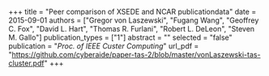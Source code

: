 +++
title = "Peer comparison of XSEDE and NCAR publicationdata"
date = 2015-09-01
authors = ["Gregor von Laszewski", "Fugang Wang", "Geoffrey C. Fox", "David L. Hart", "Thomas R. Furlani", "Robert L. DeLeon", "Steven M. Gallo"]
publication_types = ["1"]
abstract = ""
selected = "false"
publication = "*Proc. of IEEE Custer Computing*"
url_pdf = "https://github.com/cyberaide/paper-tas-2/blob/master/vonLaszewski-tas-cluster.pdf"
+++

